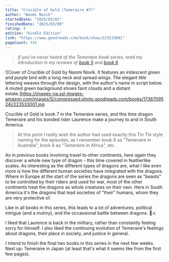 ```yaml
---
title: "Crucible of Gold (Temeraire #7)"
author: "Naomi Novik"
startedDate: "2025/03/02"
finishedDate: "2025/03/09"
rating: 4
edition: "Kindle Edition"
link: "https://www.goodreads.com/book/show/223533001"
pageCount: 334
---
```


> *If you've never heard of the Temeraire book series, read my introduction in my reviews of [book 5][review5] and [book 6][review6]*

![Cover of Crucible of Gold by Naomi Novik. It features an iridescent green and purple bird with a long neck and spread wings. The elegant title lettering weaves through the design, with the author's name in script below. A muted green background shows faint clouds and a distant estate.]https://images-na.ssl-images-amazon.com/images/S/compressed.photo.goodreads.com/books/1736709524i/223533001.jpg

Crucible of Gold is book 7 in the Temeraire series, and this time dragon Temeraire and his bonded rider Laurence make a journey to and in South America. 

> At this point I really wish the author had used exactly this Tin Tin style naming for the episodes, as I remember book 6 as "Temeraire in Australia", book 4 as "Temeraire in Africa", etc.

As in previous books involving travel to other continents, here again they discover a whole new type of dragon - this time covered in featherlike scales. As interesting as the different types of dragons are, what I like even more is how the different human societies have integrated with the dragons. Where in Europe at the start of the series the dragons are seen as "beasts" to be controlled by their riders and used for war, most of the other continents treat the dragons as whole creatures on their own. Here in South America it's the dragons that lead societies of "their" humans, whom they are very protective of.

Like in all books in this series, this leads to a lot of adventures, political intrigue (and a mutiny), and the occassional battle between dragons. 🐉⚔️

I liked that Laurence is back in the military, rather than constantly feeling sorry for himself. I also liked the continuing evolution of Temeraire's feelings about dragons, their place in society, and justice in general.

I intend to finish the final two books in this series in the next few weeks. Next up: Temeraire in Japan (at least that's what it seems like from the first few pages).

[review5]: /books/tongues-of-serpents-temeraire-6---naomi-novik
[review6]: /books/victory-of-eagles-temeraire-5---naomi-novik